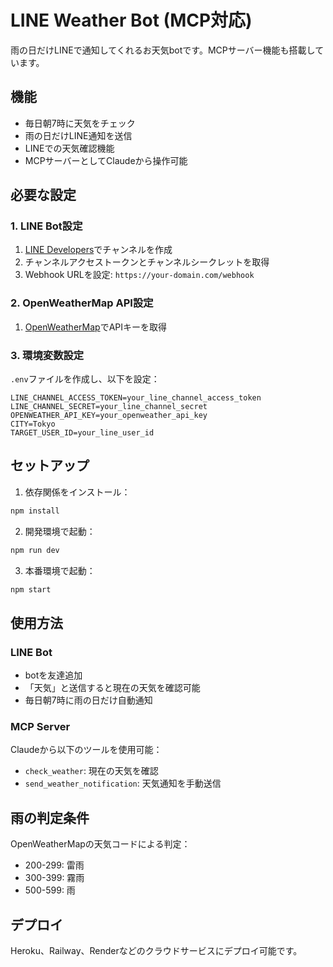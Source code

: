 # LINE Weather Bot (MCP対応)

雨の日だけLINEで通知してくれるお天気botです。MCPサーバー機能も搭載しています。

## 機能

- 毎日朝7時に天気をチェック
- 雨の日だけLINE通知を送信
- LINEでの天気確認機能
- MCPサーバーとしてClaudeから操作可能

## 必要な設定

### 1. LINE Bot設定

1. [LINE Developers](https://developers.line.biz/)でチャンネルを作成
2. チャンネルアクセストークンとチャンネルシークレットを取得
3. Webhook URLを設定: `https://your-domain.com/webhook`

### 2. OpenWeatherMap API設定

1. [OpenWeatherMap](https://openweathermap.org/api)でAPIキーを取得

### 3. 環境変数設定

`.env`ファイルを作成し、以下を設定：

```
LINE_CHANNEL_ACCESS_TOKEN=your_line_channel_access_token
LINE_CHANNEL_SECRET=your_line_channel_secret
OPENWEATHER_API_KEY=your_openweather_api_key
CITY=Tokyo
TARGET_USER_ID=your_line_user_id
```

## セットアップ

1. 依存関係をインストール：
```bash
npm install
```

2. 開発環境で起動：
```bash
npm run dev
```

3. 本番環境で起動：
```bash
npm start
```

## 使用方法

### LINE Bot

- botを友達追加
- 「天気」と送信すると現在の天気を確認可能
- 毎日朝7時に雨の日だけ自動通知

### MCP Server

Claudeから以下のツールを使用可能：

- `check_weather`: 現在の天気を確認
- `send_weather_notification`: 天気通知を手動送信

## 雨の判定条件

OpenWeatherMapの天気コードによる判定：
- 200-299: 雷雨
- 300-399: 霧雨
- 500-599: 雨

## デプロイ

Heroku、Railway、Renderなどのクラウドサービスにデプロイ可能です。